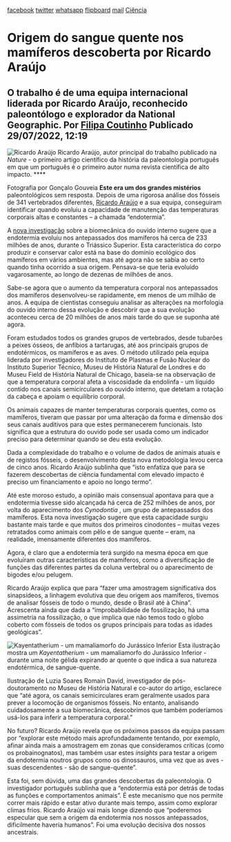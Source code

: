 [facebook](https://www.facebook.com/sharer/sharer.php?u=https%3A%2F%2Fwww.natgeo.pt%2Fciencia%2F2022%2F07%2Forigem-do-sangue-quente-nos-mamiferos-descoberta-por-ricardo-araujo) [twitter](https://twitter.com/share?url=https%3A%2F%2Fwww.natgeo.pt%2Fciencia%2F2022%2F07%2Forigem-do-sangue-quente-nos-mamiferos-descoberta-por-ricardo-araujo&via=natgeo&text=Origem%20do%20sangue%20quente%20nos%20mam%C3%ADferos%20descoberta%20por%20Ricardo%20Ara%C3%BAjo) [whatsapp](https://web.whatsapp.com/send?text=https%3A%2F%2Fwww.natgeo.pt%2Fciencia%2F2022%2F07%2Forigem-do-sangue-quente-nos-mamiferos-descoberta-por-ricardo-araujo) [flipboard](https://share.flipboard.com/bookmarklet/popout?v=2&title=Origem%20do%20sangue%20quente%20nos%20mam%C3%ADferos%20descoberta%20por%20Ricardo%20Ara%C3%BAjo&url=https%3A%2F%2Fwww.natgeo.pt%2Fciencia%2F2022%2F07%2Forigem-do-sangue-quente-nos-mamiferos-descoberta-por-ricardo-araujo) [mail](mailto:?subject=NatGeo&body=https%3A%2F%2Fwww.natgeo.pt%2Fciencia%2F2022%2F07%2Forigem-do-sangue-quente-nos-mamiferos-descoberta-por-ricardo-araujo%20-%20Origem%20do%20sangue%20quente%20nos%20mam%C3%ADferos%20descoberta%20por%20Ricardo%20Ara%C3%BAjo) [Ciência](https://www.natgeo.pt/ciencia) 
# Origem do sangue quente nos mamíferos descoberta por Ricardo Araújo 
## O trabalho é de uma equipa internacional liderada por Ricardo Araújo, reconhecido paleontólogo e explorador da National Geographic. Por [Filipa Coutinho](https://www.natgeo.pt/autor/filipa-coutinho) Publicado 29/07/2022, 12:19 
![Ricardo Araújo](img/files_styles_image_00_public_picture_0.jpg, "Ricardo Araújo")
Ricardo Araújo, autor principal do trabalho publicado na _Nature_ - o primeiro artigo científico da história da paleontologia português em que um português é o primeiro autor numa revista científica de alto impacto. **** 

Fotografia por Gonçalo Gouveia **Este era um dos grandes mistérios** paleontológicos sem resposta. Depois de uma rigorosa análise dos fósseis de 341 vertebrados diferentes, [Ricardo Araújo](https://scholar.google.com/citations?user=BazuTx4AAAAJ) e a sua equipa, conseguiram identificar quando evoluiu a capacidade de manutenção das temperaturas corporais altas e constantes – a chamada “endotermia”. 

A [nova investigação](https://www.nature.com/articles/s41586-022-04963-z) sobre a biomecânica do ouvido interno sugere que a endotermia evoluiu nos antepassados dos mamíferos há cerca de 233 milhões de anos, durante o Triássico Superior. Esta característica do corpo produzir e conservar calor está na base do domínio ecológico dos mamíferos em vários ambientes, mas até agora não se sabia ao certo quando tinha ocorrido a sua origem. Pensava-se que teria evoluído vagarosamente, ao longo de dezenas de milhões de anos. 

Sabe-se agora que o aumento da temperatura corporal nos antepassados dos mamíferos desenvolveu-se rapidamente, em menos de um milhão de anos. A equipa de cientistas conseguiu analisar as alterações na morfologia do ouvido interno dessa evolução e descobrir que a sua evolução aconteceu cerca de 20 milhões de anos mais tarde do que se suponha até agora. 

Foram estudados todos os grandes grupos de vertebrados, desde tubarões a peixes ósseos, de anfíbios a tartarugas, até aos principais grupos de endotérmicos, os mamíferos e as aves. O método utilizado pela equipa liderada por investigadores do Instituto de Plasmas e Fusão Nuclear do Instituto Superior Técnico, Museu de História Natural de Londres e do Museu Field de História Natural de Chicago, baseia-se na observação de que a temperatura corporal afeta a viscosidade da endolinfa - um líquido contido nos canais semicirculares do ouvido interno, que detetam a rotação da cabeça e apoiam o equilíbrio corporal. 

Os animais capazes de manter temperaturas corporais quentes, como os mamíferos, tiveram que passar por uma alteração da forma e dimensão dos seus canais auditivos para que estes permanecerem funcionais. Isto significa que a estrutura do ouvido pode ser usada como um indicador preciso para determinar quando se deu esta evolução. 

Dada a complexidade do trabalho e o volume de dados de animais atuais e de registos fósseis, o desenvolvimento desta nova metodologia levou cerca de cinco anos. Ricardo Araújo sublinha que “isto enfatiza que para se fazerem descobertas de ciência fundamental com elevado impacto é preciso um financiamento e apoio no longo termo”. 

Até este moroso estudo, a opinião mais consensual apontava para que a endotermia tivesse sido alcançada há cerca de 252 milhões de anos, por volta do aparecimento dos _Cynodontia_ , um grupo de antepassados dos mamíferos. Esta nova investigação sugere que esta capacidade surgiu bastante mais tarde e que muitos dos primeiros cinodontes – muitas vezes retratados como animais com pêlo e de sangue quente – eram, na realidade, imensamente diferentes dos mamíferos. 

Agora, é claro que a endotermia terá surgido na mesma época em que evoluíram outras características ​​de mamíferos, como a diversificação de funções das diferentes partes da coluna vertebral ou o aparecimento de bigodes e/ou pelugem. 

Ricardo Araújo explica que para “fazer uma amostragem significativa dos sinapsídeos, a linhagem evolutiva que deu origem aos mamíferos, tivemos de analisar fósseis de todo o mundo, desde o Brasil até à China”. Acrescenta ainda que dada a “improbabilidade de fossilização, há uma assimetria na fossilização, o que implica que não temos todo o globo coberto com fósseis de todos os grupos principais para todas as idades geológicas”. 

![ Kayentatherium - um mamaliamorfo do Jurássico Inferior](img/files_styles_image_00_public_picture1_1.jpg, " Kayentatherium - um mamaliamorfo do Jurássico Inferior")
Esta ilustração mostra um _Kayentatherium_ - um mamaliamorfo do Jurássico Inferior - durante uma noite gélida expirando ar quente o que indica a sua natureza endotérmica, de sangue-quente. 

Ilustração de Luzia Soares Romain David, investigador de pós-doutoramento no Museu de História Natural e co-autor do artigo, esclarece que “até agora, os canais semicirculares eram geralmente usados ​​para prever a locomoção de organismos fósseis. No entanto, analisando cuidadosamente a sua biomecânica, descobrimos que também poderíamos usá-los para inferir a temperatura corporal.” 

No futuro? Ricardo Araújo revela que os próximos passos da equipa passam por “explorar este método mais aprofundadamente tentando, por exemplo, afinar ainda mais a amostragem em zonas que consideramos críticas (como os probainognatos), mas também usar estes _insights_ para testar a origem da endotermia noutros grupos como os dinossauros, uma vez que as aves - suas descendentes - são de sangue-quente”. 

Esta foi, sem dúvida, uma das grandes descobertas da paleontologia. O investigador português sublinha que a “endotermia está por detrás de todas as funções e comportamentos animais”. É este mecanismo que nos permite correr mais rápido e estar ativo durante mais tempo, assim como explorar climas frios. Ricardo Araújo vai mais longe dizendo que “poderemos especular que sem a origem da endotermia nos nossos antepassados, dificilmente haveria humanos”. Foi uma evolução decisiva dos nossos ancestrais. 

